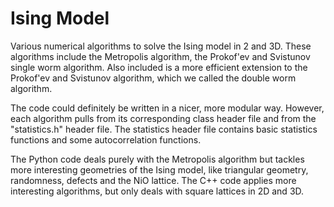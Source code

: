 # Ising Model
Various numerical algorithms to solve the Ising model in 2 and 3D. These algorithms include the Metropolis algorithm, the Prokof'ev and Svistunov single worm algorithm. Also included is a more efficient extension to the Prokof'ev and Svistunov algorithm, which we called the double worm algorithm.

The code could definitely be written in a nicer, more modular way. However, each algorithm pulls from its corresponding class header file and from the "statistics.h" header file. The statistics header file contains basic statistics functions and some autocorrelation functions. 

The Python code deals purely with the Metropolis algorithm but tackles more interesting geometries of the Ising model, like triangular geometry, randomness, defects and the NiO lattice. The C++ code applies more interesting algorithms, but only deals with square lattices in 2D and 3D.
